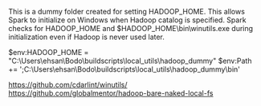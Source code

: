 This is a dummy folder created for setting HADOOP_HOME. This allows Spark to initialize on Windows when
Hadoop catalog is specified. Spark checks for HADOOP_HOME and $HADOOP_HOME\bin\winutils.exe
during initialization even if Hadoop is never used later.

$env:HADOOP_HOME = "C:\Users\ehsan\Bodo\buildscripts\local_utils\hadoop_dummy"
$env:Path += ';C:\Users\ehsan\Bodo\buildscripts\local_utils\hadoop_dummy\bin'


https://github.com/cdarlint/winutils/
https://github.com/globalmentor/hadoop-bare-naked-local-fs
